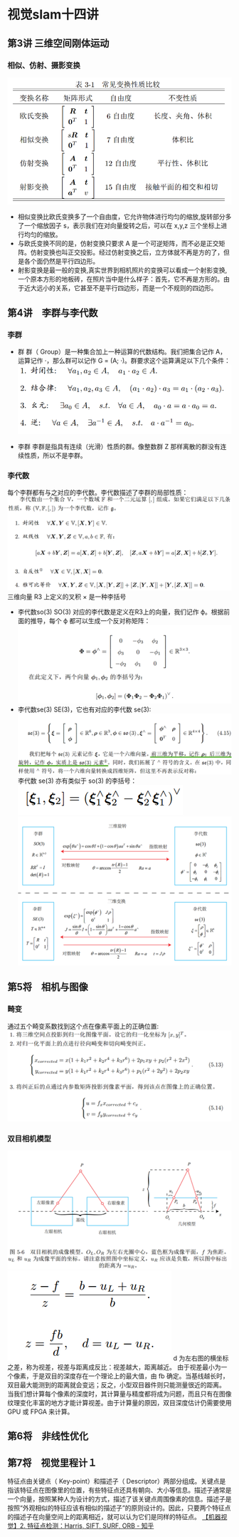 # 视觉slam十四讲

## 第3讲 三维空间刚体运动

### 相似、仿射、摄影变换
![c5f2cc65](images/c5f2cc65.png)
+ 相似变换比欧氏变换多了一个自由度，它允许物体进行均匀的缩放,旋转部分多了一个缩放因子 s，表示我们在对向量旋转之后，可以在 x,y,z 三个坐标上进行均匀的缩放。
+ 与欧氏变换不同的是，仿射变换只要求 A 是一个可逆矩阵，而不必是正交矩阵。仿射变换也叫正交投影。经过仿射变换之后，立方体就不再是方的了，但是各个面仍然是平行四边形。
+ 射影变换是最一般的变换,真实世界到相机照片的变换可以看成一个射影变换,一个原本方形的地板砖，在照片当中是什么样子：首先，它不再是方形的。由于近大远小的关系，它甚至不是平行四边形，而是一个不规则的四边形。


## 第4讲　李群与李代数

### 李群

+ 群
  群（ Group）是一种集合加上一种运算的代数结构。我们把集合记作 A，运算记作 ·，那么群可以记作 G = (A; ·)。群要求这个运算满足以下几个条件：
  ![7d8008ae](images/7d8008ae.png)

+ 李群
  李群是指具有连续（光滑）性质的群。像整数群 Z 那样离散的群没有连续性质，所以不是李群。

### 李代数
每个李群都有与之对应的李代数。李代数描述了李群的局部性质：
![832c9a38](images/832c9a38.png)
三维向量 R3 上定义的叉积 × 是一种李括号

+ 李代数so(3)
   SO(3) 对应的李代数是定义在R3上的向量，我们记作 ϕ。根据前面的推导，每个 ϕ 都可以生成一个反对称矩阵：
   ![5025eee4](images/5025eee4.png)
+ 李代数se(3)
  SE(3)，它也有对应的李代数 se(3):
  ![a62c5471](images/a62c5471.png)
  李代数 se(3) 亦有类似于 so(3) 的李括号：
  ![64567fc2](images/64567fc2.png)
  ![574d946c](images/574d946c.png)

## 第5将　相机与图像

### 畸变

通过五个畸变系数找到这个点在像素平面上的正确位置:
![8afd7a11](images/8afd7a11.png)

### 双目相机模型
![713c77a5](images/713c77a5.png)
![0cbe4b13](images/0cbe4b13.png)
d 为左右图的横坐标之差，称为视差，视差与距离成反比：视差越大，距离越近。
由于视差最小为一个像素，于是双目的深度存在一个理论上的最大值，由 fb 确定。当基线越长时，双目最大能测到的距离就会变远；反之，小型双目器件则只能测量很近的距离。
当我们想计算每个像素的深度时，其计算量与精度都将成为问题，而且只有在图像纹理变化丰富的地方才能计算视差。由于计算量的原因，双目深度估计仍需要使用 GPU 或 FPGA 来计算。

## 第6将　非线性优化



## 第7将　视觉里程计１

特征点由关键点（ Key-point）和描述子（ Descriptor）两部分组成。关键点是指该特征点在图像里的位置，有些特征点还具有朝向、大小等信息。描述子通常是一个向量，按照某种人为设计的方式，描述了该关键点周围像素的信息。描述子是按照“外观相似的特征应该有相似的描述子”的原则设计的。因此，只要两个特征点的描述子在向量空间上的距离相近，就可以认为它们是同样的特征点。
[【机器视觉】2. 特征点检测：Harris, SIFT, SURF, ORB - 知乎](https://zhuanlan.zhihu.com/p/36382429)